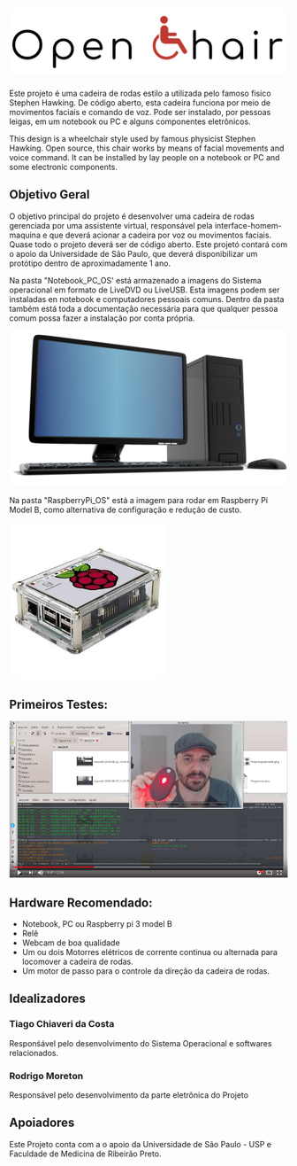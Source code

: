 
# ![Logo](Logo.png)

Este projeto é uma cadeira de rodas estilo a utilizada pelo famoso fisico Stephen Hawking. De código aberto, esta cadeira funciona por meio de movimentos faciais e comando de voz. Pode ser instalado, por pessoas leigas, em um notebook ou PC e alguns componentes eletrônicos.  

This design is a wheelchair style used by famous physicist Stephen Hawking. Open source, this chair works by means of facial movements and voice command. It can be installed by lay people on a notebook or PC and some electronic components.

## Objetivo Geral

O objetivo principal do projeto é desenvolver uma cadeira de rodas gerenciada por uma assistente virtual, responsável pela interface-homem-maquina e que deverá acionar a cadeira por voz ou movimentos faciais. Quase todo o projeto deverá ser de código aberto. Este projetó contará com o apoio da Universidade de São Paulo, que deverá disponibilizar um protótipo dentro de aproximadamente 1 ano.

Na pasta "Notebook_PC_OS' está armazenado a imagens do Sistema operacional em formato de LiveDVD ou LiveUSB. Esta imagens podem ser instaladas en notebook e computadores pessoais comuns. Dentro da pasta também está toda a documentação necessária para que qualquer pessoa comum possa fazer a instalação por conta própria.

![pc](pc.png)

Na pasta "RaspberryPi_OS" está a imagem para rodar em Raspberry Pi Model B, como alternativa de configuração e redução de custo.

![rasp](rasp.jpg)

## Primeiros Testes:

[![OpenChair, Testes iniciais](video.png)](https://www.youtube.com/watch?v=t3ju4jU8yBo "OpenChair, Testes iniciais")

## Hardware Recomendado:
* Notebook, PC ou Raspberry pi 3 model B
* Relê
* Webcam de boa qualidade
* Um ou dois Motorres elétricos de corrente continua ou alternada para locomover a cadeira de rodas.
* Um motor de passo para o controle da direção da cadeira de rodas.

## Idealizadores
### Tiago Chiaveri da Costa
Responśável pelo desenvolvimento do Sistema Operacional e softwares relacionados.

### Rodrigo Moreton
Responsável pelo desenvolvimento da parte eletrônica do Projeto

## Apoiadores
Este Projeto conta com a o apoio da Universidade de São Paulo - USP e Faculdade de Medicina de Ribeirão Preto.
